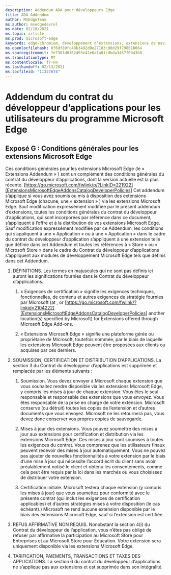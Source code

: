 ```yaml
---
description: Addendum ADA pour développeurs Edge
title: ADA Addendum
author: MSEdgeTeam
ms.author: msedgedevrel
ms.date: 02/10/2021
ms.topic: article
ms.prod: microsoft-edge
keywords: edge-chromium, développement d’extensions, extensions de navigateur, addons, centre de partenaires, développeur
ms.openlocfilehash: 8f6df89fc48b3492d0e27183c90d29f79861b064
ms.sourcegitcommit: fe7301d0f62493e42e6a1a81cdbda3457f0343b8
ms.translationtype: MT
ms.contentlocale: fr-FR
ms.lasthandoff: 02/13/2021
ms.locfileid: "11327674"
---
```

# Addendum du contrat du développeur d’applications pour les utilisateurs du programme Microsoft Edge  

## Exposé G : Conditions générales pour les extensions Microsoft Edge  

Ces conditions générales pour les extensions Microsoft Edge \(le « Extensions Addendum » \) sont un complément des conditions générales du contrat du développeur d’applications, dont la version actuelle est la plus récente. [https://go.microsoft.com/fwlink/p/?LinkID=221922][ExtensionsMicrosoftEdgeAddonsCatalogDeveloperPolicies]  Cet addendum s’applique si vous avez soumis ou mis à disposition des extensions Microsoft Edge \(chacune, une « extension » \) via les extensions Microsoft Edge.  Sauf modification expressément modifiée par le présent addendum d’extensions, toutes les conditions générales du contrat du développeur d’applications, qui sont incorporées par référence dans ce document, s’appliquent à l’offre et à la distribution de vos extensions Microsoft Edge.  Sauf modification expressément modifiée par ce Addendum, les conditions qui s’appliquent à une « Application » ou à une « Application » dans le cadre du contrat du développeur d’application s’appliquent à une extension telle que définie dans cet Addendum et toutes les références à « Store » ou « Microsoft Store » dans le cadre du Contrat du développeur d’applications s’appliquent aux modules de développement Microsoft Edge tels que définis dans cet Addendum.  

1.  DÉFINITIONS.  Les termes en majuscules qui ne sont pas définis ici auront les significations fournies dans le Contrat du développeur d’applications.  

    1.  « Exigences de certification » signifie les exigences techniques, fonctionnelles, de contenu et autres exigences de stratégie fournies par Microsoft \(at , or [https://go.microsoft.com/fwlink/?linkid=2104222][ExtensionsMicrosoftEdgeAddonsCatalogDeveloperPolicies] another location\(s\) specified by Microsoft\) for Extensions offered through Microsoft Edge Add-ons.  

    1.  « Extensions Microsoft Edge » signifie une plateforme gérée ou propriétaire de Microsoft, toutefois nommée, par le biais de laquelle les extensions Microsoft Edge peuvent être proposées aux clients ou acquises par ces derniers.

1.  SOUMISSION, CERTIFICATION ET DISTRIBUTION D’APPLICATIONS.  La section 3 du Contrat du développeur d’applications est supprimée et remplacée par les éléments suivants :  

    1.  Soumission.  Vous devez envoyer à Microsoft chaque extension que vous souhaitez rendre disponible via les extensions Microsoft Edge, y compris les mises à jour de chaque extension.  Vous êtes le seul responsable et responsable des extensions que vous envoyez.  Vous êtes responsable de la prise en charge de votre extension.  Microsoft conserve \(ou détruit\) toutes les copies de l’extension et d’autres documents que vous envoyez.  Microsoft ne les retournera pas, vous devez donc conserver vos propres copies de sauvegarde.  

    1.  Mises à jour des extensions.  Vous pouvez soumettre des mises à jour aux extensions pour certification et distribution via les extensions Microsoft Edge.  Ces mises à jour sont soumises à toutes les exigences du contrat.  Vous comprenez que les utilisateurs finaux peuvent recevoir des mises à jour automatiquement.  Vous ne pouvez pas ajouter de nouvelles fonctionnalités à votre extension par le biais d’une mise à jour qui nécessite l’accord écrit du client sans avoir préalablement notisé le client et obtenu les consentements, comme cela peut être requis par la loi dans les marchés où vous choisissez de distribuer votre extension.  

    1.  Certification initiale.  Microsoft testera chaque extension \(y compris les mises à jour\) que vous soumettez pour conformité avec le présente contrat \(qui inclut les exigences de certification applicables\) et d’autres stratégies mises à votre disposition \(le cas échéant).)  Microsoft ne rend aucune extension disponible par le biais des extensions Microsoft Edge, sauf si l’extension est certifiée.  

1.  REFUS AFFIRMATIVE NON REQUIS.  Nonobstant la section 4\(i\) du Contrat du développeur de l’application, vous n’êtes pas obligé de refuser par affirmative la participation au Microsoft Store pour Entreprises et au Microsoft Store pour Éducation.  Votre extension sera uniquement disponible via les extensions Microsoft Edge.  

1.  TARIFICATION, PAIEMENTS, TRANSACTIONS ET TAXES DES APPLICATIONS.  La section 6 du contrat du développeur d’applications ne s’applique pas aux extensions et est supprimée dans son intégralité.  

<!-- links -->  

[ExtensionsMicrosoftEdgeAddonsCatalogDeveloperPolicies]: ./developer-policies.md "Stratégies de développement du catalogue de modules de développement microsoft Edge | Documents Microsoft"  

